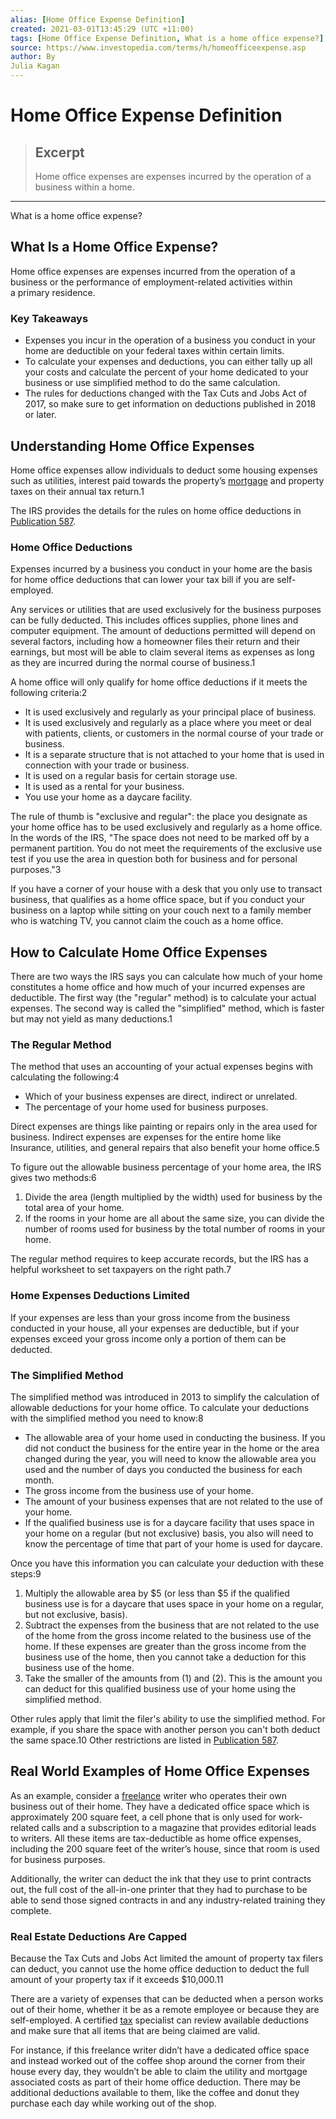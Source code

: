 ```yaml
---
alias: [Home Office Expense Definition]
created: 2021-03-01T13:45:29 (UTC +11:00)
tags: [Home Office Expense Definition, What is a home office expense?]
source: https://www.investopedia.com/terms/h/homeofficeexpense.asp
author: By
Julia Kagan
---
```


# Home Office Expense Definition

> ## Excerpt
> Home office expenses are expenses incurred by the operation of a business within a home.

---

What is a home office expense?
## What Is a Home Office Expense?

Home office expenses are expenses incurred from the operation of a business or the performance of employment-related activities within a primary residence.

### Key Takeaways

-   Expenses you incur in the operation of a business you conduct in your home are deductible on your federal taxes within certain limits.
-   To calculate your expenses and deductions, you can either tally up all your costs and calculate the percent of your home dedicated to your business or use simplified method to do the same calculation.
-   The rules for deductions changed with the Tax Cuts and Jobs Act of 2017, so make sure to get information on deductions published in 2018 or later.

## Understanding Home Office Expenses

Home office expenses allow individuals to deduct some housing expenses such as utilities, interest paid towards the property’s [mortgage](https://www.investopedia.com/terms/m/mortgage.asp) and property taxes on their annual tax return.1

The IRS provides the details for the rules on home office deductions in [Publication 587](https://www.irs.gov/pub/irs-pdf/p587.pdf).

### Home Office Deductions

Expenses incurred by a business you conduct in your home are the basis for home office deductions that can lower your tax bill if you are self-employed.

Any services or utilities that are used exclusively for the business purposes can be fully deducted. This includes offices supplies, phone lines and computer equipment. The amount of deductions permitted will depend on several factors, including how a homeowner files their return and their earnings, but most will be able to claim several items as expenses as long as they are incurred during the normal course of business.1

A home office will only qualify for home office deductions if it meets the following criteria:2

-   It is used exclusively and regularly as your principal place of business.
-   It is used exclusively and regularly as a place where you meet or deal with patients, clients, or customers in the normal course of your trade or business.
-   It is a separate structure that is not attached to your home that is used in connection with your trade or business.
-   It is used on a regular basis for certain storage use.
-   It is used as a rental for your business.
-   You use your home as a daycare facility.

The rule of thumb is "exclusive and regular": the place you designate as your home office has to be used exclusively and regularly as a home office. In the words of the IRS, "The space does not need to be marked off by a permanent partition. You do not meet the requirements of the exclusive use test if you use the area in question both for business and for personal purposes."3

If you have a corner of your house with a desk that you only use to transact business, that qualifies as a home office space, but if you conduct your business on a laptop while sitting on your couch next to a family member who is watching TV, you cannot claim the couch as a home office.

## How to Calculate Home Office Expenses

There are two ways the IRS says you can calculate how much of your home constitutes a home office and how much of your incurred expenses are deductible. The first way (the "regular" method) is to calculate your actual expenses. The second way is called the "simplified" method, which is faster but may not yield as many deductions.1

### The Regular Method

The method that uses an accounting of your actual expenses begins with calculating the following:4

-   Which of your business expenses are direct, indirect or unrelated.
-   The percentage of your home used for business purposes.

Direct expenses are things like painting or repairs only in the area used for business. Indirect expenses are expenses for the entire home like Insurance, utilities, and general repairs that also benefit your home office.5

To figure out the allowable business percentage of your home area, the IRS gives two methods:6

1.  Divide the area (length multiplied by the width) used for business by the total area of your home.
2.  If the rooms in your home are all about the same size, you can divide the number of rooms used for business by the total number of rooms in your home.

The regular method requires to keep accurate records, but the IRS has a helpful worksheet to set taxpayers on the right path.7

### Home Expenses Deductions Limited

If your expenses are less than your gross income from the business conducted in your house, all your expenses are deductible, but if your expenses exceed your gross income only a portion of them can be deducted.

### The Simplified Method

The simplified method was introduced in 2013 to simplify the calculation of allowable deductions for your home office. To calculate your deductions with the simplified method you need to know:8

-   The allowable area of your home used in conducting the business. If you did not conduct the business for the entire year in the home or the area changed during the year, you will need to know the allowable area you used and the number of days you conducted the business for each month.
-   The gross income from the business use of your home.
-   The amount of your business expenses that are not related to the use of your home.
-   If the qualified business use is for a daycare facility that uses space in your home on a regular (but not exclusive) basis, you also will need to know the percentage of time that part of your home is used for daycare.

Once you have this information you can calculate your deduction with these steps:9

1.  Multiply the allowable area by $5 (or less than $5 if the qualified business use is for a daycare that uses space in your home on a regular, but not exclusive, basis).
2.  Subtract the expenses from the business that are not related to the use of the home from the gross income related to the business use of the home. If these expenses are greater than the gross income from the business use of the home, then you cannot take a deduction for this business use of the home.
3.  Take the smaller of the amounts from (1) and (2). This is the amount you can deduct for this qualified business use of your home using the simplified method.

Other rules apply that limit the filer's ability to use the simplified method. For example, if you share the space with another person you can't both deduct the same space.10 Other restrictions are listed in [Publication 587](https://www.irs.gov/pub/irs-pdf/p587.pdf).

## Real World Examples of Home Office Expenses

As an example, consider a [freelance](https://www.investopedia.com/taxes/file-early-tax-return/) writer who operates their own business out of their home. They have a dedicated office space which is approximately 200 square feet, a cell phone that is only used for work-related calls and a subscription to a magazine that provides editorial leads to writers. All these items are tax-deductible as home office expenses, including the 200 square feet of the writer’s house, since that room is used for business purposes.

Additionally, the writer can deduct the ink that they use to print contracts out, the full cost of the all-in-one printer that they had to purchase to be able to send those signed contracts in and any industry-related training they complete.

### Real Estate Deductions Are Capped

Because the Tax Cuts and Jobs Act limited the amount of property tax filers can deduct, you cannot use the home office deduction to deduct the full amount of your property tax if it exceeds $10,000.11

There are a variety of expenses that can be deducted when a person works out of their home, whether it be as a remote employee or because they are self-employed. A certified [tax](https://www.investopedia.com/terms/t/tax-accounting.asp) specialist can review available deductions and make sure that all items that are being claimed are valid.

For instance, if this freelance writer didn’t have a dedicated office space and instead worked out of the coffee shop around the corner from their house every day, they wouldn’t be able to claim the utility and mortgage associated costs as part of their home office deduction. There may be additional deductions available to them, like the coffee and donut they purchase each day while working out of the shop.
